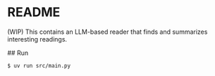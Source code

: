 # README

(WIP) This contains an LLM-based reader that finds and summarizes interesting readings.

## Run

```shell
$ uv run src/main.py
```

